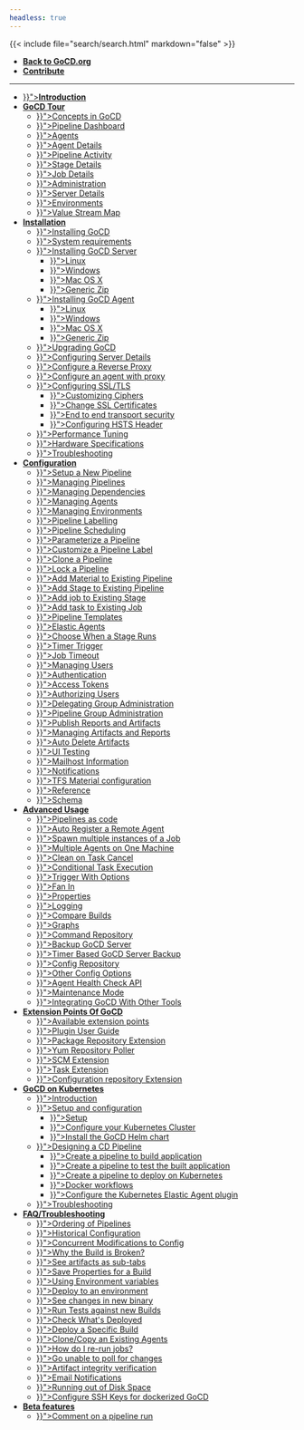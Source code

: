 ```yaml
---
headless: true
---
```

{{< include file="search/search.html" markdown="false" >}}

<ul>
  <li class="level1">
    <a href="https://www.gocd.org/"><b>Back to GoCD.org</b></a>
  </li>
  <li class="level1">
    <a href="https://github.com/gocd/docs.go.cd/"><b>Contribute</b></a>
  </li>
</ul>

<hr>

<ul>
  <li class="level1">
    <a href="{{< relref "/" >}}"><b>Introduction</b></a>
  </li>


  <li class="level1 has-children">
    <a href="#"><b>GoCD Tour</b></a>
    <ul>
      <li class="level2"><a href="{{< relref "introduction/concepts_in_go.md" >}}">Concepts in GoCD</a></li>
      <li class="level2"><a href="{{< relref "navigation/pipelines_dashboard_page.md" >}}">Pipeline Dashboard</a></li>
      <li class="level2"><a href="{{< relref "navigation/agents_page.md" >}}">Agents</a></li>
      <li class="level2"><a href="{{< relref "navigation/agent_details.md" >}}">Agent Details</a></li>
      <li class="level2"><a href="{{< relref "navigation/pipeline_activity_page.md" >}}">Pipeline Activity</a></li>
      <li class="level2"><a href="{{< relref "navigation/stage_details_page.md" >}}">Stage Details</a></li>
      <li class="level2"><a href="{{< relref "navigation/job_details_page.md" >}}">Job Details</a></li>
      <li class="level2"><a href="{{< relref "navigation/administration_page.md" >}}">Administration</a></li>
      <li class="level2"><a href="{{< relref "navigation/server_details_page.md" >}}">Server Details</a></li>
      <li class="level2"><a href="{{< relref "navigation/environments_page.md" >}}">Environments</a></li>
      <li class="level2"><a href="{{< relref "navigation/value_stream_map.md" >}}">Value Stream Map</a></li>
    </ul>
  </li>

  <li class="level1 has-children">
    <a href="#"><b>Installation</b></a>
    <ul>
      <li class="level2"><a href="{{< relref "installation/_index.md" >}}">Installing GoCD</a></li>
      <li class="level2"><a href="{{< relref "installation/system_requirements.md" >}}">System requirements</a></li>
      <li class="level2"><a href="{{< relref "installation/installing_go_server.md" >}}">Installing GoCD Server</a>
        <ul>
          <li class="level3"><a href="{{< relref "installation/install/server/linux.md" >}}">Linux</a></li>
          <li class="level3"><a href="{{< relref "installation/install/server/windows.md" >}}">Windows</a></li>
          <li class="level3"><a href="{{< relref "installation/install/server/osx.md" >}}">Mac OS X</a></li>
          <li class="level3"><a href="{{< relref "installation/install/server/zip.md" >}}">Generic Zip</a></li>
        </ul>
      </li>
      <li class="level2"><a href="{{< relref "installation/installing_go_agent.md" >}}">Installing GoCD Agent</a>
        <ul>
          <li class="level3"><a href="{{< relref "installation/install/agent/linux.md" >}}">Linux</a></li>
          <li class="level3"><a href="{{< relref "installation/install/agent/windows.md" >}}">Windows</a></li>
          <li class="level3"><a href="{{< relref "installation/install/agent/osx.md" >}}">Mac OS X</a></li>
          <li class="level3"><a href="{{< relref "installation/install/agent/zip.md" >}}">Generic Zip</a></li>
        </ul>
      </li>
      <li class="level2"><a href="{{< relref "installation/upgrading_go.md" >}}">Upgrading GoCD</a></li>
      <li class="level2"><a href="{{< relref "installation/configuring_server_details.md" >}}">Configuring Server Details</a></li>
      <li class="level2"><a href="{{< relref "installation/configure-reverse-proxy.md" >}}">Configure a Reverse Proxy</a></li>
      <li class="level2"><a href="{{< relref "installation/configure-agent-proxy.md" >}}">Configure an agent with proxy</a></li>
      <li class="level2"><a href="{{< relref "installation/ssl_tls_config.md" >}}">Configuring SSL/TLS</a>
        <ul>
          <li class="level3"><a href="{{< relref "installation/ssl_tls/setting_up_ciphers.md" >}}">Customizing Ciphers</a></li>
          <li class="level3"><a href="{{< relref "installation/ssl_tls/custom_server_certificate.md" >}}">Change SSL Certificates</a></li>
          <li class="level3"><a href="{{< relref "installation/ssl_tls/end_to_end_transport_security.md" >}}">End to end transport security</a></li>
          <li class="level3"><a href="{{< relref "installation/ssl_tls/configuring_hsts_header.md" >}}">Configuring HSTS Header</a></li>
        </ul>
      </li>
      <li class="level2"><a href="{{< relref "installation/performance_tuning.md" >}}">Performance Tuning</a></li>
      <li class="level2"><a href="{{< relref "installation/hardware_specifications.md" >}}">Hardware Specifications</a></li>
      <li class="level2"><a href="{{< relref "installation/troubleshooting.md" >}}">Troubleshooting</a></li>
    </ul>
  </li>

  <li class="level1 has-children">
    <a href="#"><b>Configuration</b></a>
    <ul>
      <li class="level2"><a href="{{< relref "configuration/quick_pipeline_setup.md" >}}">Setup a New Pipeline</a></li>
      <li class="level2"><a href="{{< relref "configuration/managing_pipelines.md" >}}">Managing Pipelines</a></li>
      <li class="level2"><a href="{{< relref "configuration/managing_dependencies.md" >}}">Managing Dependencies</a></li>
      <li class="level2"><a href="{{< relref "configuration/managing_a_build_cloud.md" >}}">Managing Agents</a></li>
      <li class="level2"><a href="{{< relref "configuration/managing_environments.md" >}}">Managing Environments</a></li>
      <li class="level2"><a href="{{< relref "configuration/build_labelling.md" >}}">Pipeline Labelling</a></li>
      <li class="level2"><a href="{{< relref "configuration/pipeline_scheduling.md" >}}">Pipeline Scheduling</a></li>
      <li class="level2"><a href="{{< relref "configuration/admin_use_parameters_in_configuration.md" >}}">Parameterize a Pipeline</a></li>
      <li class="level2"><a href="{{< relref "configuration/admin_use_custom_pipeline_label.md" >}}">Customize a Pipeline Label</a></li>
      <li class="level2"><a href="{{< relref "configuration/admin_clone_pipeline.md" >}}">Clone a Pipeline</a></li>
      <li class="level2"><a href="{{< relref "configuration/admin_lock_pipelines.md" >}}">Lock a Pipeline</a></li>
      <li class="level2"><a href="{{< relref "configuration/admin_add_material.md" >}}">Add Material to Existing Pipeline</a></li>
      <li class="level2"><a href="{{< relref "configuration/admin_add_stage.md" >}}">Add Stage to Existing Pipeline</a></li>
      <li class="level2"><a href="{{< relref "configuration/admin_add_job.md" >}}">Add job to Existing Stage</a></li>
      <li class="level2"><a href="{{< relref "configuration/admin_add_task.md" >}}">Add task to Existing Job</a></li>
      <li class="level2"><a href="{{< relref "configuration/pipeline_templates.md" >}}">Pipeline Templates</a></li>
      <li class="level2"><a href="{{< relref "configuration/elastic_agents.md" >}}">Elastic Agents</a></li>
      <li class="level2"><a href="{{< relref "configuration/dev_choose_when_stage_runs.md" >}}">Choose When a Stage Runs</a></li>
      <li class="level2"><a href="{{< relref "configuration/admin_timer.md" >}}">Timer Trigger</a></li>
      <li class="level2"><a href="{{< relref "configuration/job_timeout.md" >}}">Job Timeout</a></li>
      <li class="level2"><a href="{{< relref "configuration/managing_users.md" >}}">Managing Users</a></li>
      <li class="level2"><a href="{{< relref "configuration/dev_authentication.md" >}}">Authentication</a></li>
      <li class="level2"><a href="{{< relref "configuration/access_tokens.md" >}}">Access Tokens</a></li>
      <li class="level2"><a href="{{< relref "configuration/dev_authorization.md" >}}">Authorizing Users</a></li>
      <li class="level2"><a href="{{< relref "configuration/delegating_group_administration.md" >}}">Delegating Group Administration</a></li>
      <li class="level2"><a href="{{< relref "configuration/pipeline_group_admin_config.md" >}}">Pipeline Group Administration</a></li>
      <li class="level2"><a href="{{< relref "configuration/dev_upload_test_report.md" >}}">Publish Reports and Artifacts</a></li>
      <li class="level2"><a href="{{< relref "configuration/managing_artifacts_and_reports.md" >}}">Managing Artifacts and Reports</a></li>
      <li class="level2"><a href="{{< relref "configuration/delete_artifacts.md" >}}">Auto Delete Artifacts</a></li>
      <li class="level2"><a href="{{< relref "configuration/ui_testing.md" >}}">UI Testing</a></li>
      <li class="level2"><a href="{{< relref "configuration/admin_mailhost_info.md" >}}">Mailhost Information</a></li>
      <li class="level2"><a href="{{< relref "configuration/dev_notifications.md" >}}">Notifications</a></li>
      <li class="level2"><a href="{{< relref "configuration/tfs_config.md" >}}">TFS Material configuration</a></li>
      <li class="level2"><a href="{{< relref "configuration/configuration_reference.md" >}}">Reference</a></li>
      <li class="level2"><a href="{{< relref "configuration/schema.md" >}}">Schema</a></li>
    </ul>
  </li>

  <li class="level1 has-children">
    <a href="#"><b>Advanced Usage</b></a>
    <ul>
      <li class="level2"><a href="{{< relref "advanced_usage/pipelines_as_code.md" >}}">Pipelines as code</a></li>
      <li class="level2"><a href="{{< relref "advanced_usage/agent_auto_register.md" >}}">Auto Register a Remote Agent</a></li>
      <li class="level2"><a href="{{< relref "advanced_usage/admin_spawn_multiple_jobs.md" >}}">Spawn multiple instances of a Job</a></li>
      <li class="level2"><a href="{{< relref "advanced_usage/admin_install_multiple_agents.md" >}}">Multiple Agents on One Machine</a></li>
      <li class="level2"><a href="{{< relref "advanced_usage/dev_clean_up_when_cancel.md" >}}">Clean on Task Cancel</a></li>
      <li class="level2"><a href="{{< relref "advanced_usage/dev_conditional_task_execution.md" >}}">Conditional Task Execution</a></li>
      <li class="level2"><a href="{{< relref "advanced_usage/trigger_with_options.md" >}}">Trigger With Options</a></li>
      <li class="level2"><a href="{{< relref "advanced_usage/fan_in.md" >}}">Fan In</a></li>
      <li class="level2"><a href="{{< relref "advanced_usage/properties.md" >}}">Properties</a></li>
      <li class="level2"><a href="{{< relref "advanced_usage/logging.md" >}}">Logging</a></li>
      <li class="level2"><a href="{{< relref "advanced_usage/compare_pipelines.md" >}}">Compare Builds</a></li>
      <li class="level2"><a href="{{< relref "advanced_usage/stage_duration_chart.md" >}}">Graphs</a></li>
      <li class="level2"><a href="{{< relref "advanced_usage/command_repository.md" >}}">Command Repository</a></li>
      <li class="level2"><a href="{{< relref "advanced_usage/one_click_backup.md" >}}">Backup GoCD Server</a></li>
      <li class="level2"><a href="{{< relref "advanced_usage/cron_backup.md" >}}">Timer Based GoCD Server Backup</a></li>
      <li class="level2"><a href="{{< relref "advanced_usage/config_repo.md" >}}">Config Repository</a></li>
      <li class="level2"><a href="{{< relref "advanced_usage/other_config_options.md" >}}">Other Config Options</a></li>
      <li class="level2"><a href="{{< relref "advanced_usage/agent-health-check-api.md" >}}">Agent Health Check API</a></li>
      <li class="level2"><a href="{{< relref "advanced_usage/maintenance_mode.md" >}}">Maintenance Mode</a></li>
      <li class="level2"><a href="{{< relref "integration/_index.md" >}}">Integrating GoCD With Other Tools</a></li>
    </ul>
  </li>

  <li class="level1 has-children">
    <a href="#"><b>Extension Points Of GoCD</b></a>
    <ul>
      <li class="level2"><a href="{{< relref "extension_points/_index.md" >}}">Available extension points</a></li>
      <li class="level2"><a href="{{< relref "extension_points/plugin_user_guide.md" >}}">Plugin User Guide</a></li>
      <li class="level2"><a href="{{< relref "extension_points/package_repository_extension.md" >}}">Package Repository Extension</a></li>
      <li class="level2"><a href="{{< relref "extension_points/yum_repository_poller.md" >}}">Yum Repository Poller</a></li>
      <li class="level2"><a href="{{< relref "extension_points/scm_extension.md" >}}">SCM Extension</a></li>
      <li class="level2"><a href="{{< relref "extension_points/task_extension.md" >}}">Task Extension</a></li>
      <li class="level2"><a href="{{< relref "extension_points/configrepo_extension.md" >}}">Configuration repository Extension</a></li>
    </ul>
  </li>

  <li class="level1 has-children">
    <a href="#"><b>GoCD on Kubernetes</b></a>
    <ul>
      <li class="level2"><a href="{{< relref "gocd_on_kubernetes/introduction.md" >}}">Introduction</a></li>
      <li class="level2"><a href="{{< relref "gocd_on_kubernetes/gocd_helm_chart/setup_and_configuration.md" >}}">Setup and configuration</a>
        <ul>
          <li class="level3"><a href="{{< relref "gocd_on_kubernetes/gocd_helm_chart/setup.md" >}}">Setup</a></li>
          <li class="level3"><a href="{{< relref "gocd_on_kubernetes/gocd_helm_chart/configure_cluster.md" >}}">Configure your Kubernetes Cluster</a></li>
          <li class="level3"><a href="{{< relref "gocd_on_kubernetes/gocd_helm_chart/helm_install.md" >}}">Install the GoCD Helm chart</a></li>
        </ul>
      </li>
      <li class="level2"><a href="{{< relref "gocd_on_kubernetes/designing_a_cd_pipeline/_index.md" >}}">Designing a CD Pipeline</a>
        <ul>
          <li class="level3"><a href="{{< relref "gocd_on_kubernetes/designing_a_cd_pipeline/creating_a_build_pipeline.md" >}}">Create a pipeline to build application</a></li>
          <li class="level3"><a href="{{< relref "gocd_on_kubernetes/designing_a_cd_pipeline/creating_a_test_pipeline.md" >}}">Create a pipeline to test the built application</a></li>
          <li class="level3"><a href="{{< relref "gocd_on_kubernetes/designing_a_cd_pipeline/creating_a_deploy_pipeline.md" >}}">Create a pipeline to deploy on Kubernetes</a></li>
          <li class="level3"><a href="{{< relref "gocd_on_kubernetes/designing_a_cd_pipeline/docker_workflows.md" >}}">Docker workflows</a></li>
          <li class="level3"><a href="{{< relref "gocd_on_kubernetes/gocd_helm_chart/configure_k8s_ea_plugin.md" >}}">Configure the Kubernetes Elastic Agent plugin</a></li>
        </ul>
      </li>
      <li class="level2"><a href="{{< relref "gocd_on_kubernetes/gocd_helm_chart/troubleshooting.md" >}}">Troubleshooting</a></li>
    </ul>
  </li>

  <li class="level1 has-children">
    <a href="#"><b>FAQ/Troubleshooting</b></a>
    <ul>
      <li class="level2"><a href="{{< relref "faq/ordering_of_pipelines.md" >}}">Ordering of Pipelines</a></li>
      <li class="level2"><a href="{{< relref "faq/stage_old_config.md" >}}">Historical Configuration</a></li>
      <li class="level2"><a href="{{< relref "faq/concurrent_config_modifications.md" >}}">Concurrent Modifications to Config</a></li>
      <li class="level2"><a href="{{< relref "faq/dev_understand_why_build_broken.md" >}}">Why the Build is Broken?</a></li>
      <li class="level2"><a href="{{< relref "faq/dev_see_artifact_as_tab.md" >}}">See artifacts as sub-tabs</a></li>
      <li class="level2"><a href="{{< relref "faq/dev_save_properties.md" >}}">Save Properties for a Build</a></li>
      <li class="level2"><a href="{{< relref "faq/dev_use_current_revision_in_build.md" >}}">Using Environment variables</a></li>
      <li class="level2"><a href="{{< relref "faq/rm_deploy_to_environment.md" >}}">Deploy to an environment</a></li>
      <li class="level2"><a href="{{< relref "faq/tester_what_has_changed.md" >}}">See changes in new binary</a></li>
      <li class="level2"><a href="{{< relref "faq/dependency_management.md" >}}">Run Tests against new Builds</a></li>
      <li class="level2"><a href="{{< relref "faq/rm_what_is_deployed.md" >}}">Check What's Deployed</a></li>
      <li class="level2"><a href="{{< relref "faq/deploy_a_specific_build_to_an_environment.md" >}}">Deploy a Specific Build</a></li>
      <li class="level2"><a href="{{< relref "faq/agent_guid_issue.md" >}}">Clone/Copy an Existing Agents</a></li>
      <li class="level2"><a href="{{< relref "faq/job_rerun.md" >}}">How do I re-run jobs?</a></li>
      <li class="level2"><a href="{{< relref "faq/material_update_hung.md" >}}">Go unable to poll for changes</a></li>
      <li class="level2"><a href="{{< relref "faq/artifact_integrity.md" >}}">Artifact integrity verification</a></li>
      <li class="level2"><a href="{{< relref "faq/notifications_page.md" >}}">Email Notifications</a></li>
      <li class="level2"><a href="{{< relref "faq/admin_out_of_disk_space.md" >}}">Running out of Disk Space</a></li>
      <li class="level2"><a href="{{< relref "faq/docker_container_ssh_keys.md" >}}">Configure SSH Keys for dockerized GoCD</a></li>
    </ul>
  </li>

  <li class="level1 has-children">
    <a href="#"><b>Beta features</b></a>
    <ul>
      <li class="level2"><a href="{{< relref "beta/comment_on_pipeline_run.md" >}}">Comment on a pipeline run</a></li>
    </ul>
  </li>
</ul>
